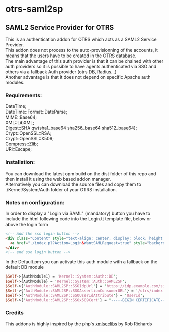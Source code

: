 # otrs-saml2sp

## SAML2 Service Provider for OTRS

This is an authentication addon for OTRS which acts as a SAML2 Service Provider.  
This addon does not process to the auto-provisionning of the accounts, it means that the users have to be created in the OTRS database.  
The main advantage of this auth provider is that it can be chained with other auth providers so it is possible to have agents authenticated via SSO and others via a fallback Auth provider (otrs DB, Radius...)  
Another advantage is that it does not depend on specific Apache auth modules.

### Requirements:
DateTime;  
DateTime::Format::DateParse;  
MIME::Base64;  
XML::LibXML;  
Digest::SHA qw(sha1_base64 sha256_base64 sha512_base64);  
Crypt::OpenSSL::RSA;  
Crypt::OpenSSL::X509;  
Compress::Zlib;  
URI::Escape;  


### Installation:
  You can download the latest opm build on the dist folder of this repo and then install it using the web based addon manager.  
  Alternatively you can  download the source files and copy them to ./Kernel/System/Auth folder of your OTRS installation.
  
### Notes on configuration:

  In order to display a "Login via SAML" (mandatory) button you have to include the html following code into the Login.tt template file, below or above the login form
  ```html
  <!-- Add the sso login button -->
  <div class="Content" style="text-align: center; display: block; height: 40px; padding-top: 20px; padding-bottom: 0; vertical-align: bottom; line-height: 40px;">
    <a href="./index.pl?Action=Login&WantSAMLRequest=true" style="background: #e9e9e9; border-radius: 5px; padding: 10px;border: 1px solid #ccc; font-weight: bold;" >Login via SAML2 SSO</a>
  </div>
  <!-- end sso login button -->
  ```

  In the Default.pm you can activate this auth module with a fallback on the default DB module

  ```perl
  $Self->{AuthModule1} = 'Kernel::System::Auth::DB';
  $Self->{AuthModule} = 'Kernel::System::Auth::SAML2SP';
  $Self->{'AuthModule::SAML2SP::SSOIdpUrl'} = 'https://idp.example.com/simplesaml/saml2/idp/SSOService.php';
  $Self->{'AuthModule::SAML2SP::SSOAssertionConsumerURL'} = '/otrs/index.pl?Action=Login';
  $Self->{'AuthModule::SAML2SP::SSOUserIdAttribute'} = 'UserId';
  $Self->{'AuthModule::SAML2SP::SSOx509Cert'} = "-----BEGIN CERTIFICATE-----[certificate content here can spread on many lines]-----END CERTIFICATE-----";
```

### Credits
This addons is highly inspired by the php's [xmlseclibs](https://github.com/robrichards/xmlseclibs) by Rob Richards
